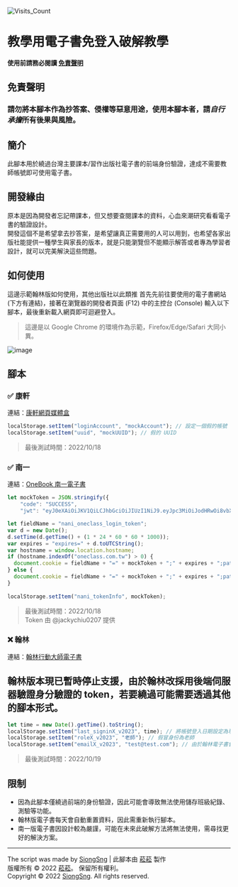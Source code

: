 ![Visits_Count](https://img.shields.io/badge/dynamic/json?label=Visits%20Count&query=value&url=https%3A%2F%2Fapi.countapi.xyz%2Fhit%2Fbaa4f015258d0312f627b5659d93d72e%2Fvisits)

# 教學用電子書免登入破解教學

**使用前請務必閱讀 [免責聲明](https://gist.github.com/SiongSng/baa4f015258d0312f627b5659d93d72e#%E5%85%8D%E8%B2%AC%E8%81%B2%E6%98%8E)**

## 免責聲明
### 請勿將本腳本作為抄答案、侵權等惡意用途，使用本腳本者，請*自行承擔*所有後果與風險。

## 簡介
此腳本用於繞過台灣主要課本/習作出版社電子書的前端身份驗證，達成不需要教師帳號即可使用電子書。

## 開發緣由
原本是因為開發者忘記帶課本，但又想要查閱課本的資料，心血來潮研究看看電子書的驗證設計。  
開發這個不是希望拿去抄答案，是希望讓真正需要用的人可以用到，也希望各家出版社能提供一種學生與家長的版本，就是只能瀏覽但不能顯示解答或者專為學習者設計，就可以完美解決這些問題。

## 如何使用
這邊示範翰林版如何使用，其他出版社以此類推
首先先前往要使用的電子書網站 (下方有連結)，接著在瀏覽器的開發者頁面 (F12) 中的主控台 (Console) 輸入以下腳本，最後重新載入網頁即可迴避登入。  
> 這邊是以 Google Chrome 的環境作為示範，Firefox/Edge/Safari 大同小異。  

![image](https://user-images.githubusercontent.com/48402225/188836801-3688329c-fe73-4c1b-b762-ba0d7d4a50c4.png)

## 腳本

### ✅ 康軒
連結：[康軒網頁媒體盒](https://digitalmaster.knsh.com.tw/downloader/box-web/index.html)  
```js
localStorage.setItem("loginAccount", "mockAccount"); // 設定一個假的帳號
localStorage.setItem("uuid", "mockUUID"); // 假的 UUID
```
> 最後測試時間：2022/10/18

### ✅ 南一
連結：[OneBook 南一電子書](https://reader.oneclass.com.tw/bookshelf)  
```js
let mockToken = JSON.stringify({
    "code": "SUCCESS",
    "jwt": "eyJ0eXAiOiJKV1QiLCJhbGciOiJIUzI1NiJ9.eyJpc3MiOiJodHRwOi8vbXlhY2NvdW50Lm5hbmkuY29vbC8iLCJzdWIiOiJ1c2Vycy9qYWNreWNoaXUwMSIsImZyb20iOiJOYW5pIiwidXNlcm5hbWUiOiJqYWNreWNoaXUwMSIsImVtYWlsdmFsaWQiOnRydWUsIm1vYmlsZXZhbGlkIjpmYWxzZSwiZW1haWwiOiJraW5tYTE1OTg3NTMyQGdtYWlsLmNvbSIsInVpZCI6ImI1ZjE3MGYwLTI5ZmMtMTFlZC04NDJjLTQ5OTAxMGVhODI0MCIsImp0aSI6ImViNjRhNWIwLWY5YjAtNGE5YS1iY2RiLTNiMDI0YWU1OTc5MyIsImlhdCI6MTY2MjA0MDIyOSwiZXhwIjoxNjY3MjI0MjI5fQ.MIyIDOXdTuifKV664xBvASxEML4AoAMi_EHgCdqmTik"});

let fieldName = "nani_oneclass_login_token";
var d = new Date();
d.setTime(d.getTime() + (1 * 24 * 60 * 60 * 1000));
var expires = "expires=" + d.toUTCString();
var hostname = window.location.hostname;
if (hostname.indexOf("oneclass.com.tw") > 0) {
  document.cookie = fieldName + "=" + mockToken + ";" + expires + ";path=/;domain=oneclass.com.tw";
} else {
  document.cookie = fieldName + "=" + mockToken + ";" + expires + ";path=/";
}
    
localStorage.setItem("nani_tokenInfo", mockToken);
```
> 最後測試時間：2022/10/18  
> Token 由 @jackychiu0207 提供

### ❌ 翰林
連結：[翰林行動大師電子書](https://edisc3.hle.com.tw/edisc_v3/ebook_v2023.html)  

## 翰林版本現已暫時停止支援，由於翰林改採用後端伺服器驗證身分驗證的 token，若要繞過可能需要透過其他的腳本形式。

```js
let time = new Date().getTime().toString();
localStorage.setItem("last_signinX_v2023", time); // 將帳號登入日期設定為現在，避免被判定為過期
localStorage.setItem("roleX_v2023", "老師"); // 假冒身份為老師
localStorage.setItem("emailX_v2023", "test@test.com"); // 由於翰林電子書會驗證是否有設定 email，如果有設定才能使用
```
> 最後測試時間：2022/10/19

## 限制
- 因為此腳本僅繞過前端的身份驗證，因此可能會導致無法使用儲存班級紀錄、測驗等功能。  
- 翰林版電子書每天會自動重置資料，因此需重新執行腳本。
- 南一版電子書因設計較為嚴謹，可能在未來此破解方法將無法使用，需尋找更好的解決方案。

---

The script was made by [SiongSng](https://github.com/SiongSng) | 此腳本由 [菘菘](https://github.com/SiongSng) 製作  
版權所有 © 2022 [菘菘](https://github.com/SiongSng)。 保留所有權利。  
Copyright © 2022 [SiongSng](https://github.com/SiongSng). All rights reserved.